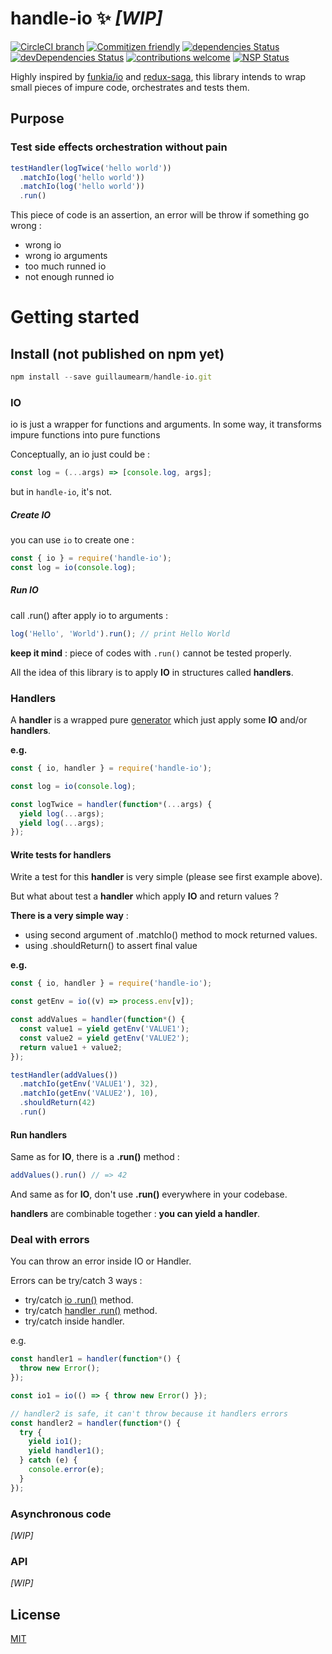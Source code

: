 handle-io :sparkles: *[WIP]*
===============

[![CircleCI branch](https://img.shields.io/circleci/project/github/guillaumearm/handle-io/master.svg)](https://circleci.com/gh/guillaumearm/handle-io)
[![Commitizen friendly](https://img.shields.io/badge/commitizen-friendly-brightgreen.svg)](http://commitizen.github.io/cz-cli/)
[![dependencies Status](https://david-dm.org/guillaumearm/handle-io/status.svg)](https://david-dm.org/guillaumearm/handle-io)
[![devDependencies Status](https://david-dm.org/guillaumearm/handle-io/dev-status.svg)](https://david-dm.org/guillaumearm/handle-io?type=dev)
[![contributions welcome](https://img.shields.io/badge/contributions-welcome-brightgreen.svg?style=flat)](https://github.com/guillaumearm/handle-io/blob/master/CONTRIBUTING.md)
[![NSP Status](https://nodesecurity.io/orgs/trapcodien/projects/b8c8d3c2-8b69-4c0b-bd6b-09d8b490dcbe/badge)](https://nodesecurity.io/orgs/trapcodien/projects/b8c8d3c2-8b69-4c0b-bd6b-09d8b490dcbe)

Highly inspired by [funkia/io](https://github.com/funkia/io) and [redux-saga](https://github.com/redux-saga/redux-saga), this library intends to wrap small pieces of impure code, orchestrates and tests them.

## Purpose

### Test side effects orchestration without pain

```js
testHandler(logTwice('hello world'))
  .matchIo(log('hello world'))
  .matchIo(log('hello world'))
  .run()
```

This piece of code is an assertion, an error will be throw if something go wrong :

- wrong io
- wrong io arguments
- too much runned io
- not enough runned io

# Getting started

## Install (not published on npm yet)

```js
npm install --save guillaumearm/handle-io.git
```

### IO

io is just a wrapper for functions and arguments.
In some way, it transforms impure functions into pure functions

Conceptually, an io just could be :

```js
const log = (...args) => [console.log, args];
```

but in `handle-io`, it's not.

##### Create IO

you can use `io` to create one :
```js
const { io } = require('handle-io');
const log = io(console.log);
```

##### Run IO

call .run() after apply io to arguments :
```js
log('Hello', 'World').run(); // print Hello World
```

**keep it mind** : piece of codes with `.run()` cannot be tested properly.

All the idea of this library is to apply **IO** in structures called **handlers**.

### Handlers
A **handler** is a wrapped pure [generator](https://developer.mozilla.org/en-US/docs/Web/JavaScript/Reference/Global_Objects/Generator) which just apply some **IO** and/or **handlers**.

**e.g.**

```js
const { io, handler } = require('handle-io');

const log = io(console.log);

const logTwice = handler(function*(...args) {
  yield log(...args);
  yield log(...args);
});
```

#### Write tests for handlers

Write a test for this **handler** is very simple (please see first example above).

But what about test a **handler** which apply **IO** and return values ?

**There is a very simple way** :
- using second argument of .matchIo() method to mock returned values.
- using .shouldReturn() to assert final value

**e.g.**

```js
const { io, handler } = require('handle-io');

const getEnv = io((v) => process.env[v]);

const addValues = handler(function*() {
  const value1 = yield getEnv('VALUE1');
  const value2 = yield getEnv('VALUE2');
  return value1 + value2;
});

testHandler(addValues())
  .matchIo(getEnv('VALUE1'), 32),
  .matchIo(getEnv('VALUE2'), 10),
  .shouldReturn(42)
  .run()
```

#### Run handlers
Same as for **IO**, there is a **.run()** method :

```js
addValues().run() // => 42
```

And same as for **IO**, don't use **.run()** everywhere in your codebase.

**handlers** are combinable together : **you can yield a handler**.

### Deal with errors
You can throw an error inside IO or Handler.

Errors can be try/catch 3 ways :
- try/catch [io .run()](#run-io) method.
- try/catch [handler .run()](#run-handlers) method.
- try/catch inside handler.

e.g.

```js
const handler1 = handler(function*() {
  throw new Error();
});

const io1 = io(() => { throw new Error() });

// handler2 is safe, it can't throw because it handlers errors
const handler2 = handler(function*() {
  try {
    yield io1();
    yield handler1();
  } catch (e) {
    console.error(e);
  }
});

```

### Asynchronous code

*[WIP]*

### API

*[WIP]*


## License
[MIT](https://github.com/guillaumearm/handle-io/blob/master/LICENSE)
